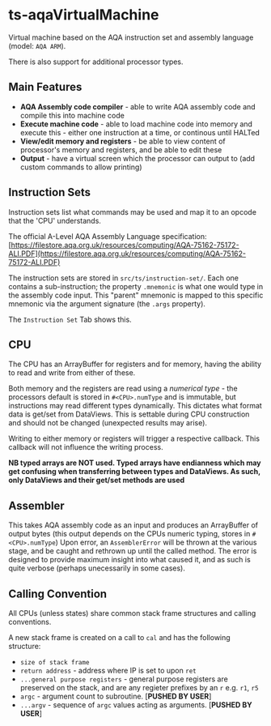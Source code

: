 # ts-aqaVirtualMachine
Virtual machine based on the AQA instruction set and assembly language (model: `AQA ARM`).

There is also support for additional processor types.

## Main Features
- **AQA Assembly code compiler** - able to write AQA assembly code and compile this into machine code
- **Execute machine code** - able to load machine code into memory and execute this - either one instruction at a time, or continous until HALTed
- **View/edit memory and registers** - be able to view content of processor's memory and registers, and be able to edit these
- **Output** - have a virtual screen which the processor can output to (add custom commands to allow printing)

## Instruction Sets
Instruction sets list what commands may be used and map it to an opcode that the 'CPU' understands.

The official A-Level AQA Assembly Language specification: [https://filestore.aqa.org.uk/resources/computing/AQA-75162-75172-ALI.PDF](https://filestore.aqa.org.uk/resources/computing/AQA-75162-75172-ALI.PDF)

The instruction sets are stored in `src/ts/instruction-set/`. Each one contains a sub-instruction; the property `.mnemonic` is what one would type in the assembly code input. This "parent" mnemonic is mapped to this specific mnemonic via the argument signature (the `.args` property).

The `Instruction Set` Tab shows this.

## CPU
The CPU has an ArrayBuffer for registers and for memory, having the ability to read and write from either of these.

Both memory and the registers are read using a *numerical type* - the processors default is stored in `#<CPU>.numType` and is immutable, but instructions may read different types dynamically. This dictates what format data is get/set from DataViews. This is settable during CPU construction and should not be changed (unexpected results may arise).

Writing to either memory or registers will trigger a respective callback. This callback will not influence the writing process.

**NB typed arrays are NOT used. Typed arrays have endianness which may get confusing when transferring between types and DataViews. As such, only DataViews and their get/set methods are used**

## Assembler
This takes AQA assembly code as an input and produces an ArrayBuffer of output bytes (this output depends on the CPUs numeric typing, stores in `#<CPU>.numType`)
Upon error, an `AssemblerError` will be thrown at the various stage, and be caught and rethrown up until the called method. The error is designed to provide maximum insight into what caused it, and as such is quite verbose (perhaps unecessarily in some cases).

## Calling Convention
All CPUs (unless states) share common stack frame structures and calling conventions.

A new stack frame is created on a call to `cal` and has the following structure:
- `size of stack frame`
- `return address` - address where IP is set to upon `ret`
- `...general purpose registers` - general purpose registers are preserved on the stack, and are any regieter prefixes by an `r` e.g. `r1`, `r5`
- `argc` - argument count to subroutine. [**PUSHED BY USER**]
- `...argv` - sequence of `argc` values acting as arguments. [**PUSHED BY USER**]
